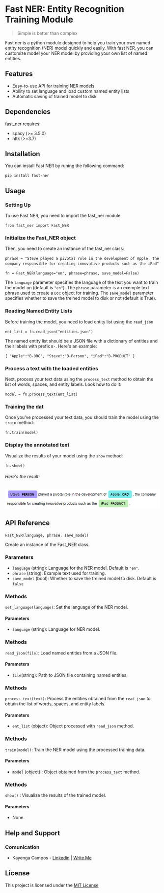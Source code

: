 # Fast NER: Entity Recognition Training Module

> Simple is better than complex

Fast ner is a python module designed to help you train your own named entity recognition (NER) model quickly and easily. With fast NER, you can customize model your NER model by providing your own list of named entities.


##  Features

+ Easy-to-use API for training NER models
+ Ability to set language and load custom named entity lists
+ Automatic saving of trained model to disk

## Dependencies

fast_ner requires:

+ spacy (>= 3.5.0)
+ nltk (>=3.7)



## Installation

You can install Fast NER by runing the following command:

`pip install fast-ner`

## Usage

### Setting Up

To use Fast NER, you need to import the fast_ner module

`from fast_ner import Fast_NER`

### Initialize the Fast_NER object

Then, you need to create an instance of the fast_ner class:

`phrase = "Steve played a pivotal role in the development of Apple, the company responsible for creating innovative products such as the iPad"`

`fn = Fast_NER(language="en", phrase=phrase, save_model=False)`

The `language` parameter specifies the language of the text you want to train the model on (default is `"en"`). The `phrase` parameter is an exemple text phrase used to create a `Doc` object for training. The `save_model` parameter specifies whether to save the treined model to disk or not (default is True).

### Reading Named Entity Lists

Before training the model, you need to load entity list using the `read_json`

`ent_list = fn.read_json("entities.json")`

The named entity list should be a JSON file with a dictionary of entities and their labels with prefix `B-`. Here's an example:

`
{
"Apple":"B-ORG",
"Steve":"B-Person",
"iPad":"B-PRODUCT"
}
`
### Process a text with the loaded entities

Next, process your text data using the `process_text` method to obtain the list of words, spaces, and entity labels. Look how to do it:

`model = fn.process_text(ent_list)`


### Training the dat

Once you've processed your text data, you should train the model using the `train` method:

`fn.train(model)`

### Display the annotated text

Visualize the results of your model using the `show` method:

`fn.show()`

###### Here's the result:

![EXAMPLE](Screenshot.png)



## API Reference

`Fast_NER(language, phrase, save_model)`

Create an instance of the Fast_NER class.

### Parameters

+ `language` (string): Language for the NER model. Default is `"en"`.
+ `phrase` (string): Example text used for training.
+ `save_model` (bool): Whether to save the treined model to disk. Default is `false`

### Methods

`set_language(language)`: Set the language of the NER model.

#### Parameters

+ `language` (string): Language for NER model.

### Methods

`read_json(file)`: Load named entities from a JSON file.

#### Parameters

+ `file`(string): Path to JSON file containing named entities.

### Methods

`process_text(text)`: Process the entities obtained from the `read_json` to obtain the list of words, spaces, and entity labels.


#### Parameters

+ `ent_list` (object): Object processed with `read_json` method.

### Methods

`train(model)`: Train the NER model using the processed training data.

#### Parameters

+ `model` (object) : Object obtained from the `process_text` method.

### Methods

`show()` : Visualize the results of the trained model.

#### Parameters
+ None.


## Help and Support


### Comunication

+ Kayenga Campos - [Linkedin](https://linkedin.com/in/kayenga) | [Write Me](https://kayengacampos@gmail.com)


## License

This project is licensed under the [MIT License](https://opensourse.org/license/mit)
